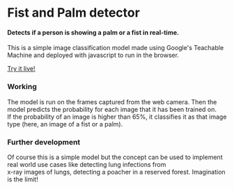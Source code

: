 # Fist and Palm detector
#### Detects if a person is showing a palm or a fist in real-time.


This is a simple image classification model made using Google's Teachable Machine and deployed with javascript to run in the browser.

[Try it live!](https://kushanksriraj.github.io/fist-palm-detector)

### Working
The model is run on the frames captured from the web camera. Then the model predicts the probability for each image that it has been trained on.  
If the probability of an image is higher than 65%, it classifies it as that image type (here, an image of a fist or a palm).


### Further development
Of course this is a simple model but the concept can be used to implement real world use cases like detecting lung infections from   
x-ray images of lungs, detecting a poacher in a reserved forest. Imagination is the limit!
